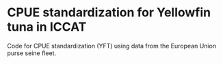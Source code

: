 # CPUE standardization for Yellowfin tuna in ICCAT
 Code for CPUE standardization (YFT) using data from the European Union purse seine fleet. 
